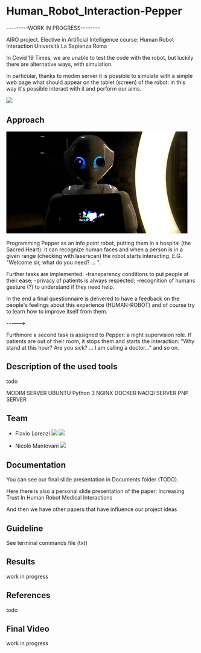 # Human_Robot_Interaction-Pepper

---------WORK IN PROGRESS--------

AIRO project. Elective in Artificial Intelligence course: Human Robot Interaction
Università La Sapienza Roma

In Covid 19 Times, we are unable to test the code with the robot, but luckily there are alternative ways, with simulation.

In particular, thanks to modim server it is possible to simulate with a simple web page what should appear on the tablet (screen) of the robot: in this way it's possible interact with it and perform our aims.


<a href="https://www.dis.uniroma1.it/"><img src="http://www.dis.uniroma1.it/sites/default/files/marchio%20logo%20eng%20jpg.jpg" width="500"></a>



## Approach 

![](pepper.gif)


Programming Pepper as an info point robot, putting them in a hospital (the Sacred Heart): it can recognize human faces and when a person is in a given range (checking with laserscan) the robot starts interacting.
E.G. "Welcome sir, what do you need? ... ".

Further tasks are implemented: -transparency conditions to put people at their ease; 
-privacy of patients is always respected;
-recognition of humans gesture (?) to understand if they need help.

In the end a final questionnaire is delivered to have a feedback on the people's feelings about this experience (HUMAN-ROBOT) and of course try to learn how to improve itself from them.

----->

Furthmore a second task is assigned to Pepper: a night supervision role. If patients are out of their room, it stops them and starts the interaction: "Why stand at this hour? Are you sick? ... I am calling a doctor..." and so on.


## Description of the used tools
todo

MODIM SERVER
UBUNTU
Python 3
NGINX
DOCKER
NAOQI SERVER
PNP SERVER

## Team
* Flavio Lorenzi <a href="https://github.com/FlavioLorenzi"><img src="https://upload.wikimedia.org/wikipedia/commons/thumb/9/91/Octicons-mark-github.svg/1024px-Octicons-mark-github.svg.png" width="30"></a>
<a href="https://www.linkedin.com/in/flavio-lorenzi-875982171/"><img src="https://www.tecnomagazine.it/tech/wp-content/uploads/2013/05/linkedin-aggiungere-immagini.png" width="30"></a>

* Nicolò Mantovani <a href="https://github.com/Nicodman"><img src="https://upload.wikimedia.org/wikipedia/commons/thumb/9/91/Octicons-mark-github.svg/1024px-Octicons-mark-github.svg.png" width="30"></a>


## Documentation
You can see our final slide presentation in Documents folder (TODO).

Here there is also a personal slide presentation of the paper: Increasing Trust In Human Robot Medical Interactions

And then we have other papers that have influence our project ideas


## Guideline
See terminal commands file (txt)

## Results
work in progress

## References
todo

## Final Video
work in progress
